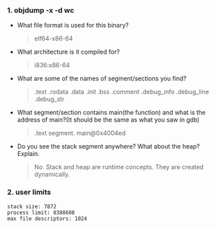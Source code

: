 ### 1. objdump -x -d wc
* What  file format is used for this binary?  
    > elf64-x86-64
* What architecture is it compiled for?
    > i836:x86-64
* What are some of the names of segment/sections you  find?
    > .text .rodata .data .init .bss .comment .debug_info .debug_line .debug_str
* What segment/section contains main(the function) and what is the address of main?(It should be the same as what you saw in gdb)
    > .text segment. main@0x4004ed
* Do you see the stack segment anywhere?  What about the heap?  Explain.
    > No. Stack and heap are runtime concepts. They are created dynamically.

### 2. user limits
```
stack size: 7872
process limit: 8388608
max file descriptors: 1024
```
